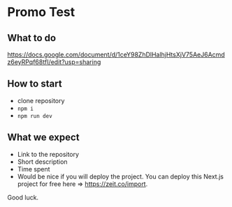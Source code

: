 # Promo Test

## What to do
https://docs.google.com/document/d/1ceY98ZhDlHalhjHtsXjV75AeJ6Acmdz6eyRPqf68tfI/edit?usp=sharing

## How to start
- clone repository
- ```npm i```
- ```npm run dev```

## What we expect
- Link to the repository
- Short description
- Time spent
- Would be nice if you will deploy the project. You can deploy this Next.js project for free here => https://zeit.co/import.

Good luck.
